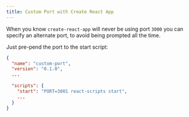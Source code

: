 ```yaml
---
title: Custom Port with Create React App
---
```


When you know `create-react-app` will never be using port `3000` you can specify an alternate port, to avoid being prompted all the time.

Just pre-pend the port to the start script:

```json
{
  "name": "custom-port",
  "version": "0.1.0",
  ...
  
  "scripts": {
    "start": "PORT=3001 react-scripts start",
    ...
  }
}
```
